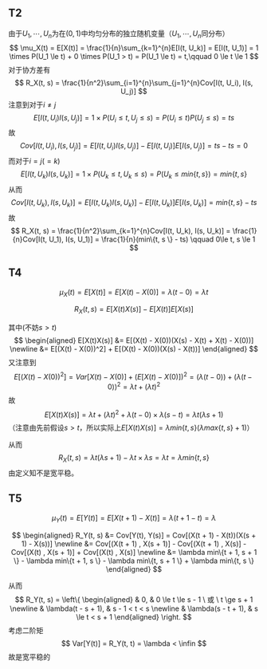 ## T2

由于$U_1,\cdots,U_n$为在$(0,1)$中均匀分布的独立随机变量（$U_1,\cdots,U_n$同分布）
$$
\mu_X(t) = E[X(t)] = \frac{1}{n}\sum_{k=1}^{n}E[I(t, U_k)] = E[I(t, U_1)] = 1 \times P(U_1 \le t) + 0 \times P(U_1 > t) = P(U_1 \le t) = t,\qquad 0 \le t \le 1
$$
对于协方差有
$$
R_X(t, s) = \frac{1}{n^2}\sum_{i=1}^{n}\sum_{j=1}^{n}Cov[I(t, U_i), I(s, U_j)]
$$
注意到对于$i \neq j$
$$
E[I(t, U_i)I(s, U_j)] = 1 \times P(U_i \le t, U_j \le s) = P(U_i \le t)P(U_j \le s) = ts
$$
故
$$
Cov[I(t, U_i), I(s, U_j)] = E[I(t, U_i)I(s, U_j)] - E[I(t, U_i)]E[I(s, U_j)] = ts - ts = 0
$$
而对于$i = j (= k)$
$$
E[I(t, U_k)I(s, U_k)] = 1 \times P(U_k \le t, U_k \le s) = P(U_k \le min\{t, s \}) = min\{t, s \}
$$
从而
$$
Cov[I(t, U_k), I(s, U_k)] = E[I(t, U_k)I(s, U_k)] - E[I(t, U_k)]E[I(s, U_k)] = min\{t, s \} - ts
$$
故
$$
R_X(t, s) = \frac{1}{n^2}\sum_{k=1}^{n}Cov[I(t, U_k), I(s, U_k)] = \frac{1}{n}Cov[I(t, U_1), I(s, U_1)] = \frac{1}{n}(min\{t, s \} - ts) \qquad 0\le t, s \le 1
$$

## T4


$$
\mu_X(t) = E[X(t)] = E[X(t) - X(0)] = \lambda(t - 0) = \lambda t
$$

$$
R_X(t, s) = E[X(t)X(s)] - E[X(t)]E[X(s)]
$$

其中(不妨$s > t$)
$$
\begin{aligned}
	E[X(t)X(s)] &= E[(X(t) - X(0))(X(s) - X(t) + X(t) - X(0))] \newline
				&= E[(X(t) - X(0))^2] + E[(X(t) - X(0))(X(s) - X(t))]
\end{aligned}
$$
又注意到
$$
E[(X(t) - X(0))^2] = Var[X(t) - X(0)] + (E[X(t) - X(0)])^2 = (\lambda (t - 0)) + (\lambda (t - 0))^2 = \lambda t + (\lambda t)^2
$$
故
$$
E[X(t)X(s)] = \lambda t + (\lambda t)^2 + \lambda (t - 0) \times \lambda (s - t) = \lambda t(\lambda s + 1)
$$
（注意由先前假设$s > t$，所以实际上$E[X(t)X(s)] = \lambda min\{t, s \}(\lambda max\{t, s \} + 1)$）

从而
$$
R_X(t, s) = \lambda t(\lambda s + 1) - \lambda t \times \lambda s = \lambda t = \lambda min\{t, s \}
$$
由定义知不是宽平稳。

## T5

$$
\mu_Y(t) = E[Y(t)] = E[X(t + 1) - X(t)] = \lambda (t + 1 - t) = \lambda
$$

$$
\begin{aligned}
	R_Y(t, s) &= Cov[Y(t), Y(s)] = Cov[(X(t + 1) - X(t))(X(s + 1) - X(s))] \newline
			  &= Cov[(X(t + 1) , X(s + 1)] - Cov[(X(t + 1) , X(s)] - Cov[(X(t) , X(s + 1)] + Cov[(X(t) , X(s)] \newline
			  &= \lambda min\{t + 1, s + 1 \} - \lambda min\{t + 1, s \} - \lambda min\{t, s + 1 \} + \lambda min\{t, s \}
\end{aligned}
$$

从而
$$
R_Y(t, s) = \left\{
    \begin{aligned}
        & 0,                  &  0 \le t \le s - 1 \ 或 \ t \ge s + 1  \newline
        & \lambda(t - s + 1), &  s - 1 < t < s  \newline
        & \lambda(s - t + 1), &  s \le t < s + 1 
    \end{aligned}
\right.
$$
考虑二阶矩
$$
Var[Y(t)] = R_Y(t, t) = \lambda < \infin
$$
故是宽平稳的

